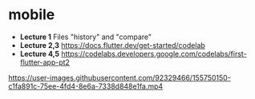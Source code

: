 # mobile

- **Lecture 1** Files "history" and "compare"
- **Lecture 2,3** https://docs.flutter.dev/get-started/codelab
- **Lecture 4,5** https://codelabs.developers.google.com/codelabs/first-flutter-app-pt2

https://user-images.githubusercontent.com/92329466/155750150-c1fa891c-75ee-4fd4-8e6a-7338d848e1fa.mp4


